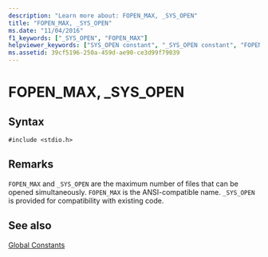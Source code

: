 ```yaml
---
description: "Learn more about: FOPEN_MAX, _SYS_OPEN"
title: "FOPEN_MAX, _SYS_OPEN"
ms.date: "11/04/2016"
f1_keywords: ["_SYS_OPEN", "FOPEN_MAX"]
helpviewer_keywords: ["SYS_OPEN constant", "_SYS_OPEN constant", "FOPEN_MAX constant", "files [C++], maximum open", "maximum number of files", "open files, maximum"]
ms.assetid: 39cf5196-250a-459d-ae90-ce3d99f79039
---
```

# FOPEN_MAX, _SYS_OPEN

## Syntax

```
#include <stdio.h>
```

## Remarks

 `FOPEN_MAX` and `_SYS_OPEN` are the maximum number of files that can be opened simultaneously. `FOPEN_MAX` is the ANSI-compatible name. `_SYS_OPEN` is provided for compatibility with existing code.

## See also

[Global Constants](../c-runtime-library/global-constants.md)
